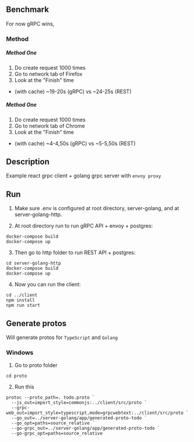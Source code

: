 ## Benchmark

For now gRPC wins,

### Method

##### Method One

1.  Do create request 1000 times
2.  Go to network tab of Firefox
3.  Look at the "Finish" time

-   (with cache) ~19-20s (gRPC) vs ~24-25s (REST)

##### Method One

1.  Do create request 1000 times
2.  Go to network tab of Chrome
3.  Look at the "Finish" time

-   (with cache) ~4-4,50s (gRPC) vs ~5-5,50s (REST)

## Description

Example react grpc client + golang grpc server with `envoy proxy`

## Run

1. Make sure .env is configured at root directory, server-golang, and at server-golang-http.

2. At root directory run to run gRPC API + envoy + postgres:

```
docker-compose build
docker-compose up
```

3. Then go to http folder to run REST API + postgres:

```
cd server-golang-http
docker-compose build
docker-compose up
```

4. Now you can run the client:

```
cd ../client
npm install
npm run start
```

<!-- Then, in a browser, open [`http://localhost:8081`](http://localhost:8081) (the client using gRPC-web to call Envoy). -->

## Generate protos

Will generate protos for `TypeScript` and `Golang`

<!-- ### WSL

1. Run this

```
protoc -I=. ./proto/{YOUR_PROTO}.proto \
  --js_out=import_style=commonjs:./client/src \
  --grpc-web_out=import_style=typescript,mode=grpcwebtext:./client/src
``` -->

### Windows

1. Go to proto folder

```
cd proto
```

2. Run this

```
protoc --proto_path=. todo.proto `
  --js_out=import_style=commonjs:../client/src/proto `
  --grpc-web_out=import_style=typescript,mode=grpcwebtext:../client/src/proto `
  --go_out=../server-golang/app/generated-proto-todo `
  --go_opt=paths=source_relative `
  --go-grpc_out=../server-golang/app/generated-proto-todo `
  --go-grpc_opt=paths=source_relative
```

<!-- protoc --go_out=generated-proto-todo --go_opt=paths=source_relative \
> --go-grpc_out=generated-proto-todo --go-grpc_opt=paths=source_relative \
> todo.proto -->
